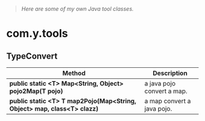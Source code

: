 > *Here are some of my own Java tool classes.*

# com.y.tools

## TypeConvert

Method|Description
----|----
**public static \<T> Map\<String, Object> pojo2Map(T pojo)**|a java pojo convert a map.
**public static \<T> T map2Pojo(Map\<String, Object> map, class\<T> clazz)**|a map convert a java pojo.



    
